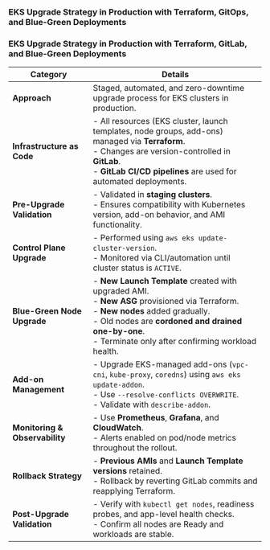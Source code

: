 

### EKS Upgrade Strategy in Production with Terraform, GitOps, and Blue-Green Deployments

### EKS Upgrade Strategy in Production with Terraform, GitLab, and Blue-Green Deployments

| **Category**               | **Details** |
|---------------------------|-------------|
| **Approach**              | Staged, automated, and zero-downtime upgrade process for EKS clusters in production. |
| **Infrastructure as Code** | - All resources (EKS cluster, launch templates, node groups, add-ons) managed via **Terraform**.<br>- Changes are version-controlled in **GitLab**.<br>- **GitLab CI/CD pipelines** are used for automated deployments. |
| **Pre-Upgrade Validation** | - Validated in **staging clusters**.<br>- Ensures compatibility with Kubernetes version, add-on behavior, and AMI functionality. |
| **Control Plane Upgrade** | - Performed using `aws eks update-cluster-version`.<br>- Monitored via CLI/automation until cluster status is `ACTIVE`. |
| **Blue-Green Node Upgrade** | - **New Launch Template** created with upgraded AMI.<br>- **New ASG** provisioned via Terraform.<br>- **New nodes** added gradually.<br>- Old nodes are **cordoned and drained one-by-one**.<br>- Terminate only after confirming workload health. |
| **Add-on Management**      | - Upgrade EKS-managed add-ons (`vpc-cni`, `kube-proxy`, `coredns`) using `aws eks update-addon`.<br>- Use `--resolve-conflicts OVERWRITE`.<br>- Validate with `describe-addon`. |
| **Monitoring & Observability** | - Use **Prometheus**, **Grafana**, and **CloudWatch**.<br>- Alerts enabled on pod/node metrics throughout the rollout. |
| **Rollback Strategy**     | - **Previous AMIs** and **Launch Template versions** retained.<br>- Rollback by reverting GitLab commits and reapplying Terraform. |
| **Post-Upgrade Validation** | - Verify with `kubectl get nodes`, readiness probes, and app-level health checks.<br>- Confirm all nodes are Ready and workloads are stable. |
